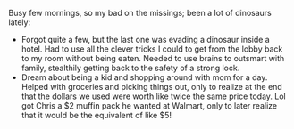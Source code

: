 Busy few mornings, so my bad on the missings; been a lot of dinosaurs lately:
- Forgot quite a few, but the last one was evading a dinosaur inside a hotel. Had to use all the clever tricks I could to get from the lobby back to my room without being eaten. Needed to use brains to outsmart with family, stealthily getting back to the safety of a strong lock.
- Dream about being a kid and shopping around with mom for a day. Helped with groceries and picking things out, only to realize at the end that the dollars we used were worth like twice the same price today. Lol got Chris a $2 muffin pack he wanted at Walmart, only to later realize that it would be the equivalent of like $5!
